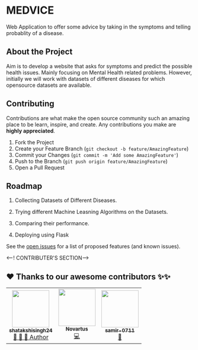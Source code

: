 # MEDVICE

Web Application to offer some advice by taking in the symptoms and telling probablity of a disease.


## About the Project

Aim is to develop a website that asks for symptoms and predict the possible health issues. Mainly focusing on Mental Health related problems. However, initially we will work with datasets of different diseases for which opensource datasets are available.


## Contributing

Contributions are what make the open source community such an amazing place to be learn, inspire, and create. Any contributions you make are **highly appreciated**.

1. Fork the Project
2. Create your Feature Branch (`git checkout -b feature/AmazingFeature`)
3. Commit your Changes (`git commit -m 'Add some AmazingFeature'`)
4. Push to the Branch (`git push origin feature/AmazingFeature`)
5. Open a Pull Request


## Roadmap

1. Collecting Datasets of Different Diseases. 

2. Trying different Machine Leasning Algorithms on the Datasets.

3. Comparing their performance.

4. Deploying using Flask

See the [open issues](https://github.com/shatakshisingh24/Medvice/issues) for a list of proposed features (and known issues).


<--! CONTRIBUTER'S SECTION-->

## ❤️ Thanks to our awesome contributors ✨✨
<table>
  <tr>
    <td align="center">
            <a href="https://github.com/shatakshisingh24">
              <img src="https://avatars2.githubusercontent.com/u/51313537?v=4" width="100px" alt=""/><br />
              <sub><b>shatakshisingh24</b></sub>
            </a><br/>
            <a href="https://github.com/Jayshah6699/datascience-mashup/commits?author=shatakshisingh24">   
                👑 👀 💬 Author
            </a>
          </td>
    <td align="center">
            <a href="https://github.com/Novartus">
              <img src="https://avatars3.githubusercontent.com/u/62197910?v=4" width="100px" alt=""/><br />
              <sub><b>Novartus</b></sub>
            </a><br/>
            <a href="https://github.com/Jayshah6699/datascience-mashup/commits?author=Novartus">
                💻
            </a>
          </td>
    <td align="center">
            <a href="https://github.com/samir-0711">
              <img src="https://avatars0.githubusercontent.com/u/68433936?v=4" width="100px" alt=""/><br />
              <sub><b>samir-0711</b></sub>
            </a><br/>
            <a href="https://github.com/Jayshah6699/datascience-mashup/commits?author=samir-0711">
                📖
            </a>
          </td>
  </tr>
</table>



